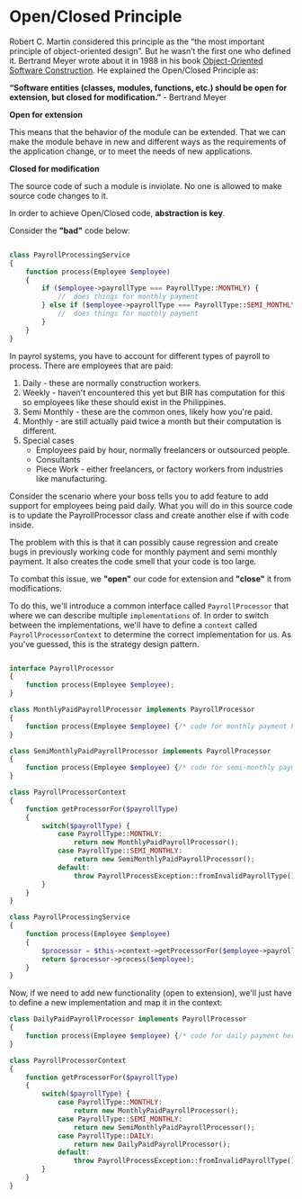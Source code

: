 # Open/Closed Principle

Robert C. Martin considered this principle as the “the most important principle of object-oriented design”. But he wasn’t the first one who defined it. Bertrand Meyer wrote about it in 1988 in his book [Object-Oriented Software Construction](https://en.wikipedia.org/wiki/Object-Oriented_Software_Construction). He explained the Open/Closed Principle as:

__“Software entities (classes, modules, functions, etc.) should be open for extension, but closed for modification.”__ - Bertrand Meyer

__Open for extension__

This means that the behavior of the module can be extended. That we can make
the module behave in new and different ways as the requirements of the application change, or to meet the needs of new applications.

__Closed for modification__

The source code of such a module is inviolate. No one is allowed to make source
code changes to it.

In order to achieve Open/Closed code, __abstraction is key__.

Consider the __"bad"__ code below:

```php

class PayrollProcessingService
{
    function process(Employee $employee)
    {
        if ($employee->payrollType === PayrollType::MONTHLY) {
            //  does things for monthly payment
        } else if ($employee->payrollType === PayrollType::SEMI_MONTHLY) {
            //  does things for monthly payment
        }
    }
}

```

In payrol systems, you have to account for different types of payroll to process. There are employees that are paid:
1. Daily - these are normally construction workers.
2. Weekly - haven't encountered this yet but BIR has computation for this so employees like these should exist in the Philippines.
3. Semi Monthly - these are the common ones, likely how you're paid.
4. Monthly - are still actually paid twice a month but their computation is different.
5. Special cases
    - Employees paid by hour, normally freelancers or outsourced people.
    - Consultants
    - Piece Work - either freelancers, or factory workers from industries like manufacturing.

Consider the scenario where your boss tells you to add feature to add support for employees being paid daily. What you will do in this source code is to update the PayrollProcessor class and create another else if with code inside.

The problem with this is that it can possibly cause regression and create bugs in previously working code for monthly payment and semi monthly payment. It also creates the code smell that your code is too large.

To combat this issue, we __"open"__ our code for extension and __"close"__ it from modifications.

To do this, we'll introduce a common interface called `PayrollProcessor` that where we can describe multiple `implementations` of. In order to switch between the implementations, we'll have to define a `context` called `PayrollProcessorContext` to determine the correct implementation for us. As you've guessed, this is the strategy design pattern.

```php

interface PayrollProcessor
{
    function process(Employee $employee);
}

class MonthlyPaidPayrollProcessor implements PayrollProcessor
{
    function process(Employee $employee) {/* code for monthly payment here ... */}
}

class SemiMonthlyPaidPayrollProcessor implements PayrollProcessor
{
    function process(Employee $employee) {/* code for semi-monthly payment here ... */}
}

class PayrollProcessorContext
{
    function getProcessorFor($payrollType)
    {
        switch($payrollType) {
            case PayrollType::MONTHLY: 
                return new MonthlyPaidPayrollProcessor();
            case PayrollType::SEMI_MONTHLY: 
                return new SemiMonthlyPaidPayrollProcessor();
            default: 
                throw PayrollProcessException::fromInvalidPayrollType();
        }
    }
}

class PayrollProcessingService
{
    function process(Employee $employee)
    {
        $processor = $this->context->getProcessorFor($employee->payrollType);
        return $processor->process($employee);
    }
}
```

Now, if we need to add new functionality (open to extension), we'll just have to define a new implementation and map it in the context:

```php
class DailyPaidPayrollProcessor implements PayrollProcessor
{
    function process(Employee $employee) {/* code for daily payment here ... */}
}

class PayrollProcessorContext
{
    function getProcessorFor($payrollType)
    {
        switch($payrollType) {
            case PayrollType::MONTHLY: 
                return new MonthlyPaidPayrollProcessor();
            case PayrollType::SEMI_MONTHLY: 
                return new SemiMonthlyPaidPayrollProcessor();
            case PayrollType::DAILY: 
                return new DailyPaidPayrollProcessor();
            default: 
                throw PayrollProcessException::fromInvalidPayrollType();
        }
    }
}
```

